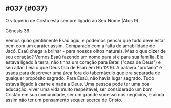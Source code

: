 ## #037 {#037}

O vitupério de Cristo está sempre ligado ao Seu Nome (Atos 9).

Gênesis 36

Vemos quão gentilmente Esaú agiu, e podemos pensar que tudo deve estar bem com um caráter assim. Comparado com a falta de amabilidade de Jacó, Esaú chega a brilhar - para nossos olhos naturais. Mas o que dizer de seu coração? Vemos Esaú fazendo um nome para si e para sua família. Ele estava ligado à terra, não tinha um coração para Betel (&quot;casa de Deus&quot;) e seu altar. Leia o que Deus fala de Esaú em Hb 12:16\. A palavra &quot;profano&quot; é usada para descrever uma área fora do tabernáculo que era separada de qualquer propósito sagrado. Para Esaú, não havia lugar sagrado. Tudo estava ligado à carne e nada a Deus. Uma pessoa pode ter uma boa educação, viver uma vida muito respeitável, ser considerado um bom Cristão em sua comunidade, ser um grande sucesso nos negócios, e ainda assim não ter um pensamento sequer acerca de Cristo.